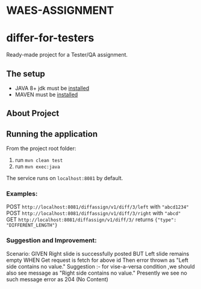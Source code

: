 # WAES-ASSIGNMENT

# differ-for-testers
Ready-made project for a Tester/QA assignment.  

## The setup
- JAVA 8+ jdk must be [installed](http://www.oracle.com/technetwork/java/javase/downloads/jdk8-downloads-2133151.html)  
- MAVEN must be [installed](https://maven.apache.org/download.cgi)  

## About Project


## Running the application
From the project root folder:  
1. run `mvn clean test`  
2. run `mvn exec:java`  

The service runs on `localhost:8081` by default.

### Examples:
POST `http://localhost:8081/diffassign/v1/diff/3/left` with `"abcd1234"`  
POST `http://localhost:8081/diffassign/v1/diff/3/right` with `"abcd"`  
GET `http://localhost:8081/diffassign/v1/diff/3/` returns `{"type": "DIFFERENT_LENGTH"}`  

### Suggestion and Improvement:

Scenario:
GIVEN Right slide is successfully posted
BUT Left slide remains empty
WHEN Get request is fetch for above id 
Then error thrown as "Left side contains no value."
Suggestion :-
for vise-a-versa condition ,we should also see message as "Right side contains no value." 
Presently we see no such message error as 204 (No Content)
